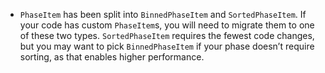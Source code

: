 - `PhaseItem` has been split into `BinnedPhaseItem` and `SortedPhaseItem`. If your code has custom `PhaseItem`s, you will need to migrate them to one of these two types. `SortedPhaseItem` requires the fewest code changes, but you may want to pick `BinnedPhaseItem` if your phase doesn’t require sorting, as that enables higher performance.
